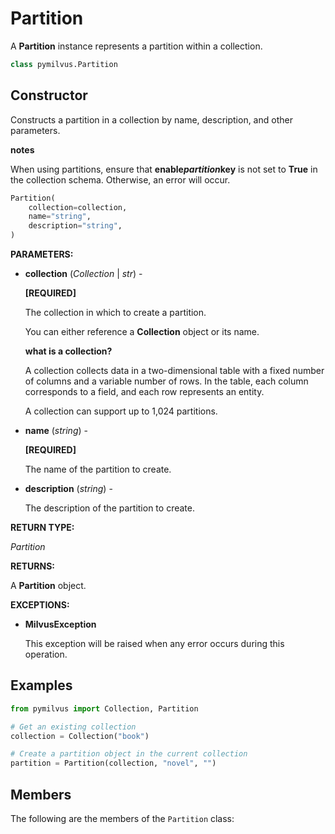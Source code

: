 # Partition

A **Partition** instance represents a partition within a collection.

```python
class pymilvus.Partition
```

## Constructor

Constructs a partition in a collection by name, description, and other parameters. 

<div class="admonition note">

<p><b>notes</b></p>

<p>When using partitions, ensure that <strong>enable<em>partition</em>key</strong> is not set to <strong>True</strong> in the collection schema. Otherwise, an error will occur.</p>

</div>

```python
Partition(
    collection=collection, 
    name="string",
    description="string",
)
```

**PARAMETERS:**

- **collection** (*Collection* | *str*) - 

    **[REQUIRED]**

    The collection in which to create a partition. 

    You can either reference a **Collection** object or its name.

    <div class="admonition note">

    <p><b>what is a collection?</b></p>

    <p>A collection collects data in a two-dimensional table with a fixed number of columns and a variable number of rows. In the table, each column corresponds to a field, and each row represents an entity.</p>
    <p>A collection can support up to 1,024 partitions.</p>

    </div>

- **name** (*string*) - 

    **[REQUIRED]**

    The name of the partition to create.

- **description** (*string*) - 

    The description of the partition to create.

**RETURN TYPE:**

*Partition*

**RETURNS:**

A **Partition** object.

**EXCEPTIONS:**

- **MilvusException**

    This exception will be raised when any error occurs during this operation.

## Examples

```python
from pymilvus import Collection, Partition

# Get an existing collection
collection = Collection("book")

# Create a partition object in the current collection
partition = Partition(collection, "novel", "")
```

## Members

The following are the members of the `Partition` class:

